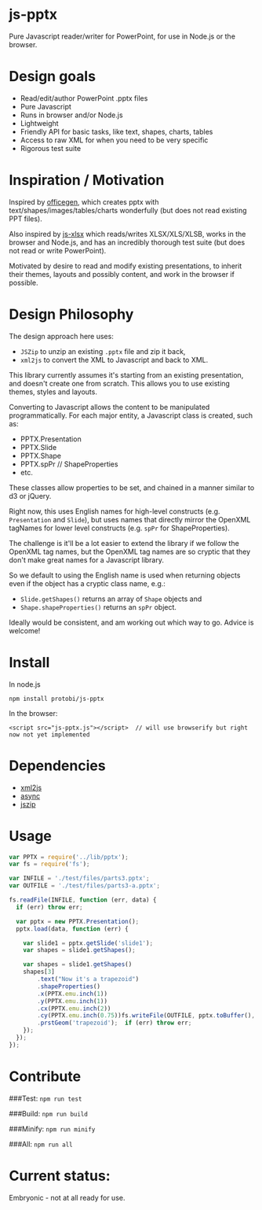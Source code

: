 # js-pptx
Pure Javascript reader/writer for PowerPoint, for use in Node.js or the browser.

# Design goals
* Read/edit/author PowerPoint .pptx files
* Pure Javascript
* Runs in browser and/or Node.js
* Lightweight
* Friendly API for basic tasks, like text, shapes, charts, tables
* Access to raw XML for when you need to be very specific
* Rigorous test suite

# Inspiration / Motivation
Inspired by [officegen](https://github.com/ZivBarber/officegen),
which creates pptx with text/shapes/images/tables/charts wonderfully (but does not read existing PPT files).

Also inspired by [js-xlsx](https://github.com/SheetJS/js-xlsx)
which reads/writes XLSX/XLS/XLSB, works in the browser and Node.js, and has an incredibly
thorough test suite (but does not read or write PowerPoint).

Motivated by desire to read and modify existing presentations, to inherit their themes, layouts and possibly content,
and work in the browser if possible.

# Design Philosophy

The design approach here uses:
* `JSZip` to unzip an existing `.pptx` file and zip it back,
* `xml2js` to convert the XML to Javascript and back to XML.

This library currently assumes it's starting from an existing presentation, and doesn't create one from scratch.
This allows you to use existing themes, styles and layouts.

Converting to Javascript allows the content to be manipulated programmatically.  For each major entity, a Javascript class is created,
such as:
 * PPTX.Presentation
 * PPTX.Slide
 * PPTX.Shape
 * PPTX.spPr  // ShapeProperties
 * etc.

These classes allow properties to be set, and chained in a manner similar to d3 or jQuery.

Right now, this uses English names for high-level constructs (e.g. `Presentation` and `Slide`),
but uses names that directly mirror the OpenXML tagNames for lower level constructs (e.g.  `spPr` for ShapeProperties).

The challenge is it'll be a lot easier to extend the library if we follow the OpenXML tag names,
but the OpenXML tag names are so cryptic that they don't make great names for a Javascript library.

So we default to using the English name is used when returning objects even if the object has a cryptic class name, e.g.:
* `Slide.getShapes()` returns an array of `Shape` objects and
* `Shape.shapeProperties()` returns an `spPr` object.

Ideally would be consistent, and am working out which way to go.  Advice is welcome!



# Install

In node.js
```
npm install protobi/js-pptx
```

In the browser:
```
<script src="js-pptx.js"></script>  // will use browserify but right now not yet implemented
```

# Dependencies
* [xml2js](https://github.com/nfarina/xmldoc)
* [async](https://github.com/caolan/async)
* [jszip](https://stuk.github.io/jszip)

# Usage

```js
var PPTX = require('../lib/pptx');
var fs = require('fs');

var INFILE = './test/files/parts3.pptx';
var OUTFILE = './test/files/parts3-a.pptx';

fs.readFile(INFILE, function (err, data) {
  if (err) throw err;

  var pptx = new PPTX.Presentation();
  pptx.load(data, function (err) {

    var slide1 = pptx.getSlide('slide1');
    var shapes = slide1.getShapes();

    var shapes = slide1.getShapes()
    shapes[3]
        .text("Now it's a trapezoid")
        .shapeProperties()
        .x(PPTX.emu.inch(1))
        .y(PPTX.emu.inch(1))
        .cx(PPTX.emu.inch(2))
        .cy(PPTX.emu.inch(0.75))fs.writeFile(OUTFILE, pptx.toBuffer(), function (err) {
        .prstGeom('trapezoid');  if (err) throw err;
    });
  });
});

```

# Contribute

###Test:
`npm run test`

###Build:
`npm run build`

###Minify:
`npm run minify`

###All:
`npm run all`



# Current status:
Embryonic - not at all ready for use.




